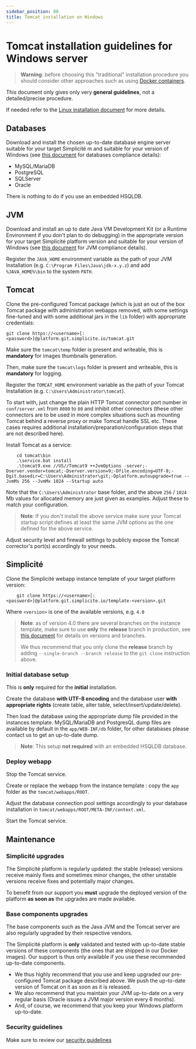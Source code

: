 ```yaml
---
sidebar_position: 80
title: Tomcat installation on Windows
---
```


Tomcat installation guidelines for Windows server
=================================================

> **Warning**: before choosing this "traditional" installation procedure you should consider other approaches such as using [Docker containers](/docs/operation/docker).

This document only gives only very **general guidelines**, not a detailed/precise procedure.

If needed refer to the [Linux installation document](/docs/operation/tomcat-installation-linux) for more details.

Databases
---------

Download and install the chosen up-to-date database engine server suitable for your target Simplicité m and suitable for your version of Windows
(see [this document](/docs/compatibility#databases) for databases compliance details):

- MySQL/MariaDB
- PostgreSQL
- SQLServer
- Oracle

There is nothing to do if you use an embedded HSQLDB.

JVM
---

Download and install an up to date Java VM Development Kit (or a Runtime Environment if you don't plan to do debugging) in the appropriate version
for your target Simplicité platform version and suitable for your version of Windows (see [this document](/docs/compatibility#java-vm) for JVM compliance details).

Register the `JAVA_HOME` environment variable as the path of your JVM Installation (e.g. `C:\Program Files\Java\jdk-x.y.z`) and add `%JAVA_HOME%\bin` to the system `PATH`.

Tomcat
------

Clone the pre-configured Tomcat package (which is just an out of the box Tomcat package with administration webapps removed, with some settings fine-tuned and with some additional jars in the `lib` folder) with appropriate credentials:
```shell
git clone https://<username>[:<password>]@platform.git.simplicite.io/tomcat.git
```
Make sure the `tomcat\temp` folder is present and writeable, this is **mandatory** for images thumbnails generation.

Then, make sure the `tomcat\logs` folder is present and writeable, this is **mandatory** for logging.

Register the `TOMCAT_HOME` environment variable as the path of your Tomcat Installation (e.g. `C:\Users\Administrator\tomcat`).

To start with, just change the plain HTTP Tomcat connector port number in `conf/server.xml` from `8080` to `80` and inhibit other connectors
(these other connectors are to be used in more complex situations such as mounting Tomcat behind a reverse proxy or make Tomcat handle SSL etc.
These cases requires additional installation/preparation/configuration steps that are not described here).

Install Tomcat as a service:
```
	cd tomcat\bin
	.\service.bat install
	.\tomcat9.exe //US//Tomcat9 ++JvmOptions -server;-Dserver.vendor=tomcat;-Dserver.version=9;-Dfile.encoding=UTF-8;-Dgit.basedir=C:\Users\Administrator\git;-Dplatform.autoupgrade=true --JvmMs 256 --JvmMx 1024 --Startup auto
```
Note that the `C:\Users\Administrator` base folder, and the above `256` / `1024` Mb values for allocated memory are just given as examples.
Adjust these to match your configuration.

> **Note**: If you don't install the above service make sure your Tomcat startup script defines at least the same JVM options as the one defined for the above service.

Adjust security level and firewall settings to publicly expose the Tomcat corrector's port(s) accordingly to your needs.

Simplicité
----------

Clone the Simplicité webapp instance template of your target platform version:
```
	git clone https://<username>[:<password>]@platform.git.simplicite.io/template-<version>.git
```
Where `<version>` is one of the available versions, e.g. `4.0`

> **Note**: as of version 4.0 there are several branches on the instance template,
> make sure to use **only** the **release** branch in production, see [this document](/versions/versioning.md) for details on versions and branches.
>
> We thus recommend that you only clone the **release** branch by adding `--single-branch --branch release` to the `git clone` instruction above.

### Initial database setup

This is **only** required for the **initial** installation.

Create the database **with UTF-8 encoding** and the database user **with appropriate rights** (create table, alter table, select/insert/update/delete).

Then load the database using the appropriate dump file provided in the instances template.
MySQL/MariaDB and PostgresQL dump files are available by default in the `app/WEB-INF/db` folder, for other databases please contact us to get an up-to-date dump.

> **Note**: This setup **not required** with an embedded HSQLDB database.

### Deploy webapp

Stop the Tomcat service.

Create or replace the webapp from the instance template : copy the `app` folder as the `tomcat/webapps/ROOT`.

Adjust the database connection pool settings accordingly to your database installation in `tomcat/webapps/ROOT/META-INF/context.xml`.

Start the Tomcat service.

Maintenance
-----------

### Simplicité upgrades

The Simplicité platform is regularly updated: the stable (release) versions receive mainly fixes and sometimes minor changes,
the other unstable versions receive fixes and potentially major changes.

To benefit from our support you **must** upgrade the deployed version of the platform **as soon as** the upgrades are made available.

### Base components upgrades

The base components such as the Java JVM and the Tomcat server are also regularly upgraded by their respective vendors.

The Simplicité platform is **only** validated and tested with up-to-date stable versions of these components (the ones that are shipped in our Docker images).
Our support is thus only available if you use these recommended up-to-date components.

- We thus highly recommend that you use and keep upgraded our pre-configured Tomcat package described above. We push the up-to-date version of Tomcat on it as soon as it is released.
- We also recommend that you maintain your JVM up-to-date on a very regular basis (Oracle issues a JVM major version every 6 months).
- And, of course, we recommend that you keep your Windows platform up-to-date.

### Security guidelines

Make sure to review our [security guidelines](/docs/security)
